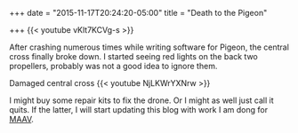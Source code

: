 +++
date = "2015-11-17T20:24:20-05:00"
title = "Death to the Pigeon"

+++
{{< youtube vKlt7KCVg-s >}}

After crashing numerous times while writing software for Pigeon, the central cross finally broke down.
I started seeing red lights on the back two propellers, probably was not a good idea to ignore them.

Damaged central cross
{{< youtube NjLKWrYXNrw >}}

I might buy some repair kits to fix the drone. Or I might as well just call it quits.
If the latter, I will start updating this blog with work I am dong for [MAAV](http://maavumich.org/).
